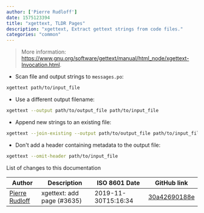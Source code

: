 ```yaml
---
author: ['Pierre Rudloff']
date: 1575123394
title: "xgettext, TLDR Pages"
description: "xgettext, Extract gettext strings from code files."
categories: "common"
---
```

> More information: <https://www.gnu.org/software/gettext/manual/html_node/xgettext-Invocation.html>.

- Scan file and output strings to `messages.po`:

```bash
xgettext path/to/input_file
```

- Use a different output filename:

```bash
xgettext --output path/to/output_file path/to/input_file
```

- Append new strings to an existing file:

```bash
xgettext --join-existing --output path/to/output_file path/to/input_file
```

- Don't add a header containing metadata to the output file:

```bash
xgettext --omit-header path/to/input_file
```
List of changes to this documentation


Author | Description | ISO 8601 Date | GitHub link
------|-----|-----|-----
[Pierre Rudloff](mailto:contact@rudloff.pro) | xgettext: add page (#3635) | 2019-11-30T15:16:34 | [30a42690188e](https://github.com/tldr-pages/tldr/commit/30a42690188e32c74eceb52db55d83de289d514a)

